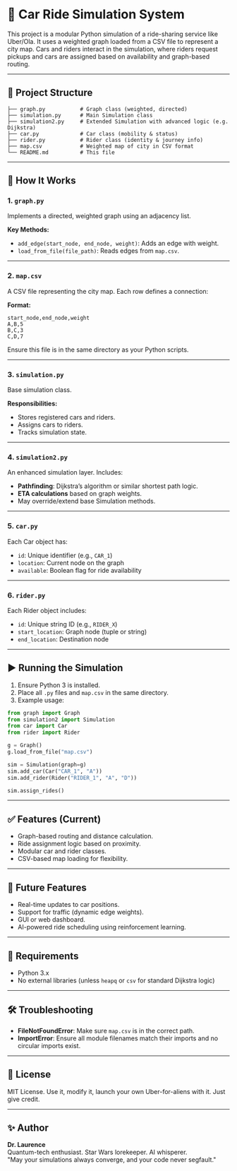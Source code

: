 # 🚗 Car Ride Simulation System

This project is a modular Python simulation of a ride-sharing service like Uber/Ola. It uses a weighted graph loaded from a CSV file to represent a city map. Cars and riders interact in the simulation, where riders request pickups and cars are assigned based on availability and graph-based routing.

---

## 📁 Project Structure

```
├── graph.py           # Graph class (weighted, directed)
├── simulation.py      # Main Simulation class
├── simulation2.py     # Extended Simulation with advanced logic (e.g. Dijkstra)
├── car.py             # Car class (mobility & status)
├── rider.py           # Rider class (identity & journey info)
├── map.csv            # Weighted map of city in CSV format
└── README.md          # This file
```

---

## 🔧 How It Works

### 1. `graph.py`
Implements a directed, weighted graph using an adjacency list.

**Key Methods:**
- `add_edge(start_node, end_node, weight)`: Adds an edge with weight.
- `load_from_file(file_path)`: Reads edges from `map.csv`.

---

### 2. `map.csv`
A CSV file representing the city map. Each row defines a connection:

**Format:**
```
start_node,end_node,weight
A,B,5
B,C,3
C,D,7
```

Ensure this file is in the same directory as your Python scripts.

---

### 3. `simulation.py`
Base simulation class.

**Responsibilities:**
- Stores registered cars and riders.
- Assigns cars to riders.
- Tracks simulation state.

---

### 4. `simulation2.py`
An enhanced simulation layer. Includes:

- **Pathfinding**: Dijkstra’s algorithm or similar shortest path logic.
- **ETA calculations** based on graph weights.
- May override/extend base Simulation methods.

---

### 5. `car.py`
Each Car object has:
- `id`: Unique identifier (e.g., `CAR_1`)
- `location`: Current node on the graph
- `available`: Boolean flag for ride availability

---

### 6. `rider.py`
Each Rider object includes:
- `id`: Unique string ID (e.g., `RIDER_X`)
- `start_location`: Graph node (tuple or string)
- `end_location`: Destination node

---

## ▶️ Running the Simulation

1. Ensure Python 3 is installed.
2. Place all `.py` files and `map.csv` in the same directory.
3. Example usage:
```python
from graph import Graph
from simulation2 import Simulation
from car import Car
from rider import Rider

g = Graph()
g.load_from_file("map.csv")

sim = Simulation(graph=g)
sim.add_car(Car("CAR_1", "A"))
sim.add_rider(Rider("RIDER_1", "A", "D"))

sim.assign_rides()
```

---

## ✅ Features (Current)
- Graph-based routing and distance calculation.
- Ride assignment logic based on proximity.
- Modular car and rider classes.
- CSV-based map loading for flexibility.

---

## 🚀 Future Features
- Real-time updates to car positions.
- Support for traffic (dynamic edge weights).
- GUI or web dashboard.
- AI-powered ride scheduling using reinforcement learning.

---

## 🧠 Requirements

- Python 3.x
- No external libraries (unless `heapq` or `csv` for standard Dijkstra logic)

---

## 🛠️ Troubleshooting

- **FileNotFoundError**: Make sure `map.csv` is in the correct path.
- **ImportError**: Ensure all module filenames match their imports and no circular imports exist.

---

## 📜 License

MIT License. Use it, modify it, launch your own Uber-for-aliens with it. Just give credit.

---

## ✨ Author

**Dr. Laurence**  
Quantum-tech enthusiast. Star Wars lorekeeper. AI whisperer.  
"May your simulations always converge, and your code never segfault."
